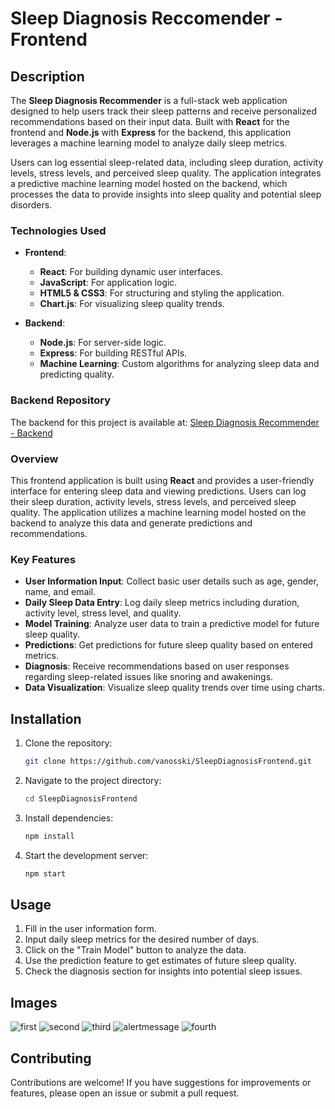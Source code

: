 # Sleep Diagnosis Reccomender - Frontend

## Description
The **Sleep Diagnosis Recommender** is a full-stack web application designed to help users track their sleep patterns and receive personalized recommendations based on their input data. Built with **React** for the frontend and **Node.js** with **Express** for the backend, this application leverages a machine learning model to analyze daily sleep metrics.

Users can log essential sleep-related data, including sleep duration, activity levels, stress levels, and perceived sleep quality. The application integrates a predictive machine learning model hosted on the backend, which processes the data to provide insights into sleep quality and potential sleep disorders. 

### Technologies Used
- **Frontend**: 
  - **React**: For building dynamic user interfaces.
  - **JavaScript**: For application logic.
  - **HTML5 & CSS3**: For structuring and styling the application.
  - **Chart.js**: For visualizing sleep quality trends.

- **Backend**:
  - **Node.js**: For server-side logic.
  - **Express**: For building RESTful APIs.
  - **Machine Learning**: Custom algorithms for analyzing sleep data and predicting quality.

### Backend Repository
The backend for this project is available at: [Sleep Diagnosis Recommender - Backend](https://github.com/vanosski/SleepDiagnosisBackend)

### Overview
This frontend application is built using **React** and provides a user-friendly interface for entering sleep data and viewing predictions. Users can log their sleep duration, activity levels, stress levels, and perceived sleep quality. The application utilizes a machine learning model hosted on the backend to analyze this data and generate predictions and recommendations.

### Key Features
- **User Information Input**: Collect basic user details such as age, gender, name, and email.
- **Daily Sleep Data Entry**: Log daily sleep metrics including duration, activity level, stress level, and quality.
- **Model Training**: Analyze user data to train a predictive model for future sleep quality.
- **Predictions**: Get predictions for future sleep quality based on entered metrics.
- **Diagnosis**: Receive recommendations based on user responses regarding sleep-related issues like snoring and awakenings.
- **Data Visualization**: Visualize sleep quality trends over time using charts.

## Installation
1. Clone the repository:
   ```bash
   git clone https://github.com/vanosski/SleepDiagnosisFrontend.git
   ```
2. Navigate to the project directory:
   ```bash
   cd SleepDiagnosisFrontend
   ```
3. Install dependencies:
   ```bash
   npm install
   ```
4. Start the development server:
   ```bash
   npm start
   ```

## Usage
1. Fill in the user information form.
2. Input daily sleep metrics for the desired number of days.
3. Click on the "Train Model" button to analyze the data.
4. Use the prediction feature to get estimates of future sleep quality.
5. Check the diagnosis section for insights into potential sleep issues.

## Images   
![first](https://github.com/user-attachments/assets/e97d5bfe-b1ba-44cd-95b0-f009a25cc899)
![second](https://github.com/user-attachments/assets/0f57ffff-0716-4068-9d72-3c6cbba09891)
![third](https://github.com/user-attachments/assets/4fe2aada-9d4e-4d18-8d5c-9ca9567081ac)
![alertmessage](https://github.com/user-attachments/assets/78647dcc-a0ec-4ed2-9204-0839a4d84658)
![fourth](https://github.com/user-attachments/assets/c910f3b6-c762-4e11-9f65-5987401c55ea)


## Contributing
Contributions are welcome! If you have suggestions for improvements or features, please open an issue or submit a pull request.
